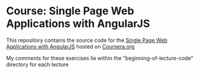 # Course: Single Page Web Applications with AngularJS


This repository contains the source code for the [Single Page Web Applications with AngularJS](https://www.coursera.org/learn/single-page-web-apps-with-angularjs) hosted on [Coursera.org](https://www.coursera.org)

My comments for these exercises lie within the "beginning-of-lecture-code" directory for each lecture
